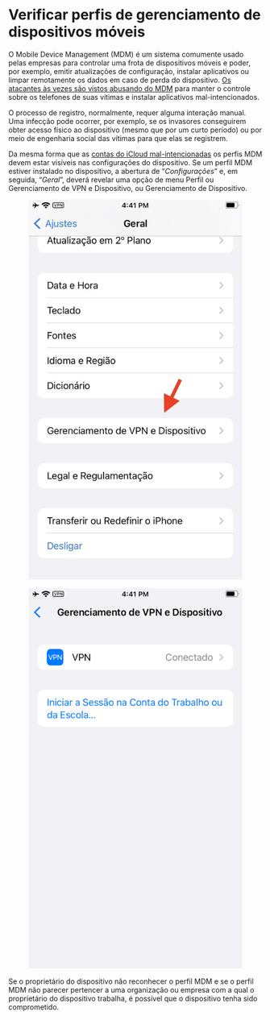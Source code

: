 # Verificar perfis de gerenciamento de dispositivos móveis

O Mobile Device Management (MDM) é um sistema comumente usado pelas empresas para controlar uma frota de dispositivos móveis e poder, por exemplo, emitir atualizações de configuração, instalar aplicativos ou limpar remotamente os dados em caso de perda do dispositivo. [Os atacantes às vezes são vistos abusando do MDM](https://blog.talosintelligence.com/2018/07/Mobile-Malware-Campaign-uses-Malicious-MDM.html) para manter o controle sobre os telefones de suas vítimas e instalar aplicativos mal-intencionados.

O processo de registro, normalmente, requer alguma interação manual. Uma infecção pode ocorrer, por exemplo, se os invasores conseguirem obter acesso físico ao dispositivo (mesmo que por um curto período) ou por meio de engenharia social das vítimas para que elas se registrem.

Da mesma forma que as [contas do iCloud mal-intencionadas](icloud.md) os perfis MDM devem estar visíveis nas configurações do dispositivo. Se um perfil MDM estiver instalado no dispositivo, a abertura de “_Configurações_” e, em seguida, “_Geral_”, deverá revelar uma opção de menu Perfil ou Gerenciamento de VPN e Dispositivo, ou Gerenciamento de Dispositivo.

<figure><img src="../.gitbook/assets/signal-2024-12-18-164422.jpeg" alt=""><figcaption></figcaption></figure>

<figure><img src="../.gitbook/assets/signal-2024-12-18-164422_002.png" alt=""><figcaption></figcaption></figure>

Se o proprietário do dispositivo não reconhecer o perfil MDM e se o perfil MDM não parecer pertencer a uma organização ou empresa com a qual o proprietário do dispositivo trabalha, é possível que o dispositivo tenha sido comprometido.
